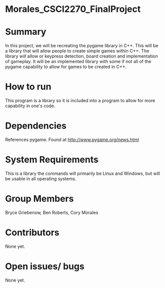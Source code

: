# Morales_CSCI2270_FinalProject

# Summary
In this project, we will be recreating the pygame library in C++. This will be a library that will allow people to create simple games within C++. The library will allow or keypress detection, board creation and implementation of gameplay. It will be an implemented library with some if not all of the pygame capability to allow for games to be created in C++.

# How to run
This program is a library so it is included into a program to allow for more capability in one's code.

# Dependencies
References pygame. Found at http://www.pygame.org/news.html

# System Requirements
This is a library the commands will primarily be Linux and Windows, but will be usable in all operating systems.

# Group Members
Bryce Griebenow, Ben Roberts, Cory Morales

# Contributors
None yet.

# Open issues/ bugs
None yet.
